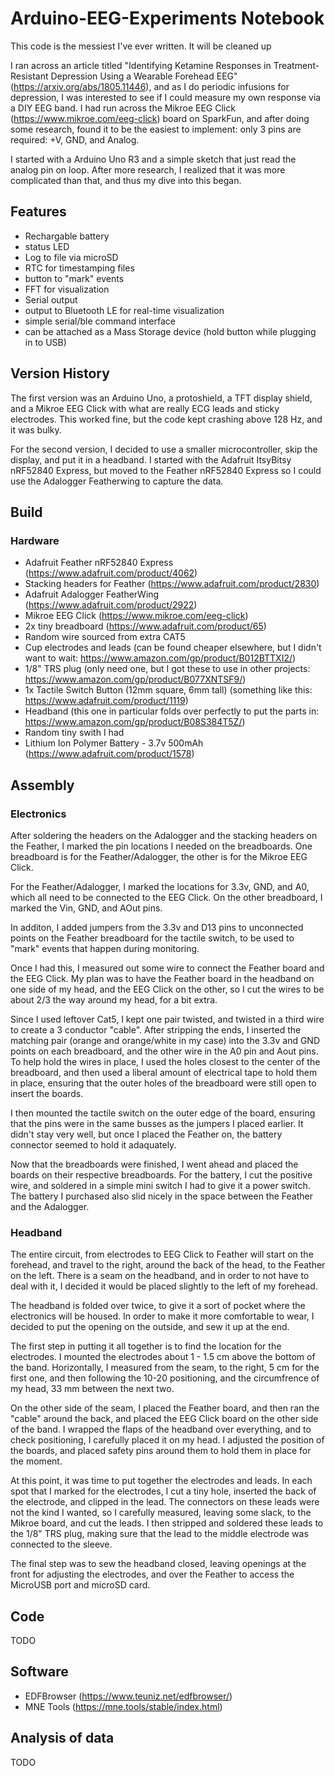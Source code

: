# Arduino-EEG-Experiments Notebook
This code is the messiest I've ever written. It will be cleaned up

I ran across an article titled "Identifying Ketamine Responses in Treatment-Resistant Depression Using a Wearable Forehead EEG" (https://arxiv.org/abs/1805.11446), and as I do periodic infusions for depression, I was interested to see if I could measure my own response via a DIY EEG band. I had run across the Mikroe EEG Click (https://www.mikroe.com/eeg-click) board on SparkFun, and after doing some research, found it to be the easiest to implement: only 3 pins are required: +V, GND, and Analog.

I started with a Arduino Uno R3 and a simple sketch that just read the analog pin on loop. After more research, I realized that it was more complicated than that, and thus my dive into this began.

## Features
- Rechargable battery
- status LED
- Log to file via microSD
- RTC for timestamping files
- button to "mark" events
- FFT for visualization
- Serial output
- output to Bluetooth LE for real-time visualization
- simple serial/ble command interface
- can be attached as a Mass Storage device (hold button while plugging in to USB)

## Version History
The first version was an Arduino Uno, a protoshield, a TFT display shield, and a Mikroe EEG Click with what are really ECG leads and sticky electrodes. This worked fine, but the code kept crashing above 128 Hz, and it was bulky.

For the second version, I decided to use a smaller microcontroller, skip the display, and put it in a headband. I started with the Adafruit ItsyBitsy nRF52840 Express, but moved to the Feather nRF52840 Express so I could use the Adalogger Featherwing to capture the data.

## Build

### Hardware
- Adafruit Feather nRF52840 Express (https://www.adafruit.com/product/4062)
- Stacking headers for Feather (https://www.adafruit.com/product/2830)
- Adafruit Adalogger FeatherWing (https://www.adafruit.com/product/2922)
- Mikroe EEG Click (https://www.mikroe.com/eeg-click)
- 2x tiny breadboard (https://www.adafruit.com/product/65)
- Random wire sourced from extra CAT5
- Cup electrodes and leads (can be found cheaper elsewhere, but I didn't want to wait: https://www.amazon.com/gp/product/B012BTTXI2/)
- 1/8" TRS plug (only need one, but I got these to use in other projects: https://www.amazon.com/gp/product/B077XNTSF9/)
- 1x Tactile Switch Button (12mm square, 6mm tall) (something like this: https://www.adafruit.com/product/1119)
- Headband (this one in particular folds over perfectly to put the parts in: https://www.amazon.com/gp/product/B08S384T5Z/)
- Random tiny swith I had
- Lithium Ion Polymer Battery - 3.7v 500mAh (https://www.adafruit.com/product/1578)

## Assembly

### Electronics
After soldering the headers on the Adalogger and the stacking headers on the Feather, I marked the pin locations I needed on the breadboards. One breadboard is for the Feather/Adalogger, the other is for the Mikroe EEG Click.

For the Feather/Adalogger, I marked the locations for 3.3v, GND, and A0, which all need to be connected to the EEG Click. On the other breadboard, I marked the Vin, GND, and AOut pins.

In additon, I added jumpers from the 3.3v and D13 pins to unconnected points on the Feather breadboard for the tactile switch, to be used to "mark" events that happen during monitoring.

Once I had this, I measured out some wire to connect the Feather board and the EEG Click. My plan was to have the Feather board in the headband on one side of my head, and the EEG Click on the other, so I cut the wires to be about 2/3 the way around my head, for a bit extra.

Since I used leftover Cat5, I kept one pair twisted, and twisted in a third wire to create a 3 conductor "cable". After stripping the ends, I inserted the matching pair (orange and orange/white in my case) into the 3.3v and GND points on each breadboard, and the other wire in the A0 pin and Aout pins. To help hold the wires in place, I used the holes closest to the center of the breadboard, and then used a liberal amount of electrical tape to hold them in place, ensuring that the outer holes of the breadboard were still open to insert the boards.

I then mounted the tactile switch on the outer edge of the board, ensuring that the pins were in the same busses as the jumpers I placed earlier. It didn't stay very well, but once I placed the Feather on, the battery connector seemed to hold it adaquately.

Now that the breadboards were finished, I went ahead and placed the boards on their respective breadboards. For the battery, I cut the positive wire, and soldered in a simple mini switch I had to give it a power switch. The battery I purchased also slid nicely in the space between the Feather and the Adalogger.

### Headband

The entire circuit, from electrodes to EEG Click to Feather will start on the forehead, and travel to the right, around the back of the head, to the Feather on the left. There is a seam on the headband, and in order to not have to deal with it, I decided it would be placed slightly to the left of my forehead.

The headband is folded over twice, to give it a sort of pocket where the electronics will be housed. In order to make it more comfortable to wear, I decided to put the opening on the outside, and sew it up at the end.

The first step in putting it all together is to find the location for the electrodes. I mounted the electrodes about 1 - 1.5 cm above the bottom of the band. Horizontally, I measured from the seam, to the right, 5 cm for the first one, and then following the 10-20 positioning, and the circumfrence of my head, 33 mm between the next two.

On the other side of the seam, I placed the Feather board, and then ran the "cable" around the back, and placed the EEG Click board on the other side of the band. I wrapped the flaps of the headband over everything, and to check positioning, I carefully placed it on my head. I adjusted the position of the boards, and placed safety pins around them to hold them in place for the moment.

At this point, it was time to put together the electrodes and leads. In each spot that I marked for the electrodes, I cut a tiny hole, inserted the back of the electrode, and clipped in the lead. The connectors on these leads were not the kind I wanted, so I carefully measured, leaving some slack, to the Mikroe board, and cut the leads. I then stripped and soldered these leads to the 1/8" TRS plug, making sure that the lead to the middle electrode was connected to the sleeve.

The final step was to sew the headband closed, leaving openings at the front for adjusting the electrodes, and over the Feather to access the MicroUSB port and microSD card.

## Code
TODO

## Software
- EDFBrowser (https://www.teuniz.net/edfbrowser/)
- MNE Tools (https://mne.tools/stable/index.html)

## Analysis of data
TODO
